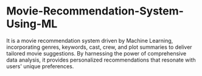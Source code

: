# Movie-Recommendation-System-Using-ML
It is a movie recommendation system driven by Machine Learning, incorporating genres, keywords, cast, crew, and plot summaries to deliver tailored movie suggestions. By harnessing the power of comprehensive data analysis, it provides personalized recommendations that resonate with users' unique preferences.
